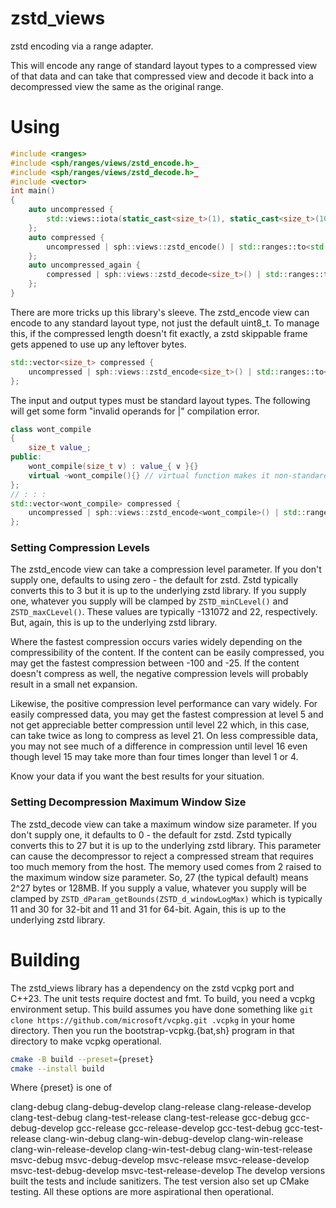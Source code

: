 # zstd_views

zstd encoding via a range adapter.

This will encode any range of standard layout types to a compressed view of 
that data and can take that compressed view and decode it back into a 
decompressed view the same as the original range.

# Using

```c++
#include <ranges>
#include <sph/ranges/views/zstd_encode.h>_
#include <sph/ranges/views/zstd_decode.h>_
#include <vector>
int main()
{
    auto uncompressed { 
        std::views::iota(static_cast<size_t>(1), static_cast<size_t>(1001)) | std::ranges::to<std::vector>()
    };
    auto compressed { 
        uncompressed | sph::views::zstd_encode() | std::ranges::to<std::vector>()
    };
    auto uncompressed_again { 
        compressed | sph::views::zstd_decode<size_t>() | std::ranges::to<std::vector>()
    };
}
```

There are more tricks up this library's sleeve. The zstd_encode view can encode
to any standard layout type, not just the default uint8_t. To manage this, if
the compressed length doesn't fit exactly, a zstd skippable frame gets appened
to use up any leftover bytes.

```c++
std::vector<size_t> compressed { 
    uncompressed | sph::views::zstd_encode<size_t>() | std::ranges::to<std::vector>()
};
```

The input and output types must be standard layout types. The following will get some 
form "invalid operands for |" compilation error.

```c++
class wont_compile
{
	size_t value_;
public:
	wont_compile(size_t v) : value_{ v }{}
	virtual ~wont_compile(){} // virtual function makes it non-standard layout
};
// : : :
std::vector<wont_compile> compressed { 
    uncompressed | sph::views::zstd_encode<wont_compile>() | std::ranges::to<std::vector>()
};
```


### Setting Compression Levels

The zstd_encode view can take a compression level parameter. If you don't 
supply one, defaults to using zero - the default for zstd. Zstd typically
converts this to 3 but it is up to the underlying zstd library. If you supply
one, whatever you supply will be clamped by `ZSTD_minCLevel()` and 
`ZSTD_maxCLevel()`. These values are typically -131072 and 22, respectively.
But, again, this is up to the underlying zstd library. 

Where the fastest compression occurs varies widely depending on the
compressibility of the content. If the content can be easily compressed,
you may get the fastest compression between -100 and -25. If the content
doesn't compress as well, the negative compression levels will probably
result in a small net expansion.

Likewise, the positive compression level performance can vary widely.
For easily compressed data, you may get the fastest compression at
level 5 and not get appreciable better compression until level 22
which, in this case, can take twice as long to compress as level 21.
On less compressible data, you may not see much of a difference in
compression until level 16 even though level 15 may take more than
four times longer than level 1 or 4.

Know your data if you want the best results for your situation.

### Setting Decompression Maximum Window Size

The zstd_decode view can take a maximum window size parameter. If you don't
supply one, it defaults to 0 - the default for zstd. Zstd typically
converts this to 27 but it is up to the underlying zstd library. This parameter
can cause the decompressor to reject a compressed stream that requires too much
memory from the host. The memory used comes from 2 raised to the maximum window
size parameter. So, 27 (the typical default) means 2^27 bytes or 128MB. If you 
supply a value, whatever you supply will be clamped by 
`ZSTD_dParam_getBounds(ZSTD_d_windowLogMax)` which is typically 11 and 30 for 
32-bit and 11 and 31 for 64-bit. Again, this is up to the underlying zstd
library.

# Building

The zstd_views library has a dependency on the zstd vcpkg port and C++23. The
unit tests require doctest and fmt. To build, you need a vcpkg environment
setup. This build assumes you have done something like
`git clone https://github.com/microsoft/vcpkg.git .vcpkg` in your home 
directory. Then you run the bootstrap-vcpkg.{bat,sh} program in that 
directory to make vcpkg operational.

```sh
cmake -B build --preset={preset}
cmake --install build 
```

Where {preset} is one of

clang-debug
clang-debug-develop
clang-release
clang-release-develop
clang-test-debug
clang-test-release
clang-test-release
gcc-debug
gcc-debug-develop
gcc-release
gcc-release-develop
gcc-test-debug
gcc-test-release
clang-win-debug
clang-win-debug-develop
clang-win-release
clang-win-release-develop
clang-win-test-debug
clang-win-test-release
msvc-debug
msvc-debug-develop
msvc-release
msvc-release-develop
msvc-test-debug-develop
msvc-test-release-develop
The develop versions built the tests and include sanitizers. The test version also set up CMake testing. All these options are more aspirational then operational.
